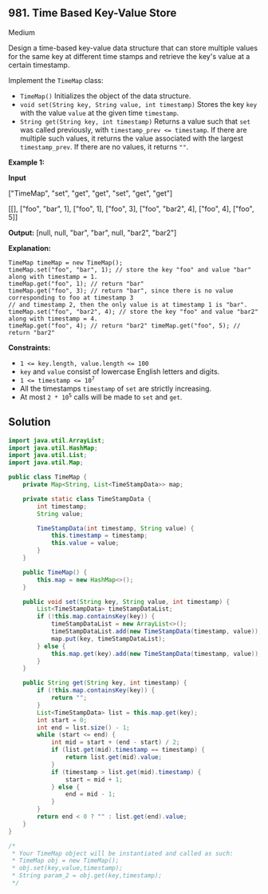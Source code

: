 ## 981\. Time Based Key-Value Store

Medium

Design a time-based key-value data structure that can store multiple values for the same key at different time stamps and retrieve the key's value at a certain timestamp.

Implement the `TimeMap` class:

*   `TimeMap()` Initializes the object of the data structure.
*   `void set(String key, String value, int timestamp)` Stores the key `key` with the value `value` at the given time `timestamp`.
*   `String get(String key, int timestamp)` Returns a value such that `set` was called previously, with `timestamp_prev <= timestamp`. If there are multiple such values, it returns the value associated with the largest `timestamp_prev`. If there are no values, it returns `""`.

**Example 1:**

**Input**

["TimeMap", "set", "get", "get", "set", "get", "get"]

[[], ["foo", "bar", 1], ["foo", 1], ["foo", 3], ["foo", "bar2", 4], ["foo", 4], ["foo", 5]]

**Output:** [null, null, "bar", "bar", null, "bar2", "bar2"]

**Explanation:**

    TimeMap timeMap = new TimeMap();
    timeMap.set("foo", "bar", 1); // store the key "foo" and value "bar" along with timestamp = 1.
    timeMap.get("foo", 1); // return "bar"
    timeMap.get("foo", 3); // return "bar", since there is no value corresponding to foo at timestamp 3
    // and timestamp 2, then the only value is at timestamp 1 is "bar".
    timeMap.set("foo", "bar2", 4); // store the key "foo" and value "bar2" along with timestamp = 4.
    timeMap.get("foo", 4); // return "bar2" timeMap.get("foo", 5); // return "bar2" 

**Constraints:**

*   `1 <= key.length, value.length <= 100`
*   `key` and `value` consist of lowercase English letters and digits.
*   <code>1 <= timestamp <= 10<sup>7</sup></code>
*   All the timestamps `timestamp` of `set` are strictly increasing.
*   At most <code>2 * 10<sup>5</sup></code> calls will be made to `set` and `get`.

## Solution

```java
import java.util.ArrayList;
import java.util.HashMap;
import java.util.List;
import java.util.Map;

public class TimeMap {
    private Map<String, List<TimeStampData>> map;

    private static class TimeStampData {
        int timestamp;
        String value;

        TimeStampData(int timestamp, String value) {
            this.timestamp = timestamp;
            this.value = value;
        }
    }

    public TimeMap() {
        this.map = new HashMap<>();
    }

    public void set(String key, String value, int timestamp) {
        List<TimeStampData> timeStampDataList;
        if (!this.map.containsKey(key)) {
            timeStampDataList = new ArrayList<>();
            timeStampDataList.add(new TimeStampData(timestamp, value));
            map.put(key, timeStampDataList);
        } else {
            this.map.get(key).add(new TimeStampData(timestamp, value));
        }
    }

    public String get(String key, int timestamp) {
        if (!this.map.containsKey(key)) {
            return "";
        }
        List<TimeStampData> list = this.map.get(key);
        int start = 0;
        int end = list.size() - 1;
        while (start <= end) {
            int mid = start + (end - start) / 2;
            if (list.get(mid).timestamp == timestamp) {
                return list.get(mid).value;
            }
            if (timestamp > list.get(mid).timestamp) {
                start = mid + 1;
            } else {
                end = mid - 1;
            }
        }
        return end < 0 ? "" : list.get(end).value;
    }
}

/*
 * Your TimeMap object will be instantiated and called as such:
 * TimeMap obj = new TimeMap();
 * obj.set(key,value,timestamp);
 * String param_2 = obj.get(key,timestamp);
 */
```